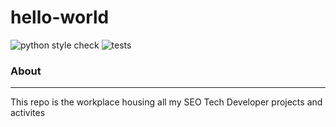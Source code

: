 # hello-world
![python style check](https://github.com/zgawish/hello-world/actions/workflows/style_check.yaml/badge.svg)
![tests](https://github.com/zgawish/hello-world/actions/workflows/tests.yaml/badge.svg)

### About
---------
This repo is the workplace housing all my SEO Tech Developer projects and activites
